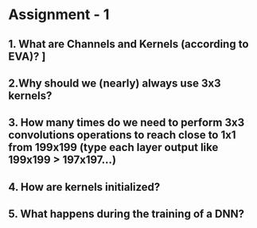 # Assignment - 1 
## 1. What are Channels and Kernels (according to EVA)? ]

## 2.Why should we (nearly) always use 3x3 kernels?

## 3. How many times do we need to perform 3x3 convolutions operations to reach close to 1x1 from 199x199 (type each layer output like 199x199 > 197x197...)

## 4. How are kernels initialized? 

## 5. What happens during the training of a DNN?
